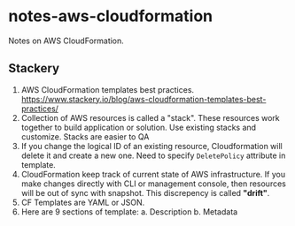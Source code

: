 # notes-aws-cloudformation
Notes on AWS CloudFormation.


## Stackery
1. AWS CloudFormation templates best practices. https://www.stackery.io/blog/aws-cloudformation-templates-best-practices/
2. Collection of AWS resources is called a "stack". These resources work together to build application or solution. Use existing stacks and customize. Stacks are easier to QA
3. If you change the logical ID of an existing resource, Cloudformation will delete it and create a new one. Need to specify `DeletePolicy` attribute in template.
4. CloudFormation keep track of current state of AWS infrastructure. If you make changes directly with CLI or management console, then resources will be out of sync with snapshot. This discrepency is called **"drift"**. 
5. CF Templates are YAML or JSON.
6. Here are 9 sections of template:
    a. Description
    b. Metadata
